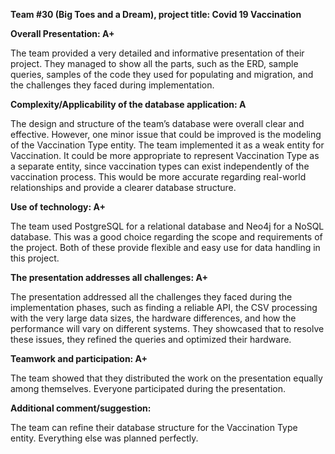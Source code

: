 **Team #30 (Big Toes and a Dream), project title: Covid 19 Vaccination**

**Overall Presentation: A+**

The team provided a very detailed and informative presentation of their project. They managed to show all the parts, such as the ERD, sample queries, samples of the code they used for populating and migration, and the challenges they faced during implementation.

**Complexity/Applicability of the database application: A**

The design and structure of the team’s database were overall clear and effective. However, one minor issue that could be improved is the modeling of the Vaccination Type entity. The team implemented it as a weak entity for Vaccination. It could be more appropriate to represent Vaccination Type as a separate entity, since vaccination types can exist independently of the vaccination process. This would be more accurate regarding real-world relationships and provide a clearer database structure.

**Use of technology: A+**

The team used PostgreSQL for a relational database and Neo4j for a NoSQL database. This was a good choice regarding the scope and requirements of the project. Both of these provide flexible and easy use for data handling in this project.

**The presentation addresses all challenges: A+**

The presentation addressed all the challenges they faced during the implementation phases, such as finding a reliable API, the CSV processing with the very large data sizes, the hardware differences, and how the performance will vary on different systems. They showcased that to resolve these issues, they refined the queries and optimized their hardware.

**Teamwork and participation: A+**

The team showed that they distributed the work on the presentation equally among themselves. Everyone participated during the presentation.

**Additional comment/suggestion:**

The team can refine their database structure for the Vaccination Type entity. Everything else was planned perfectly.

